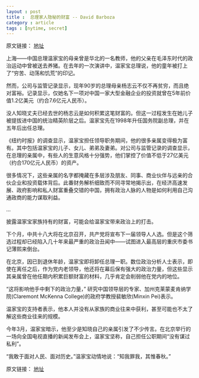 ```yaml
---
layout : post
title :  总理家人隐秘的财富 -- David Barboza
category : article
tags : [nytime, secret]
---
```


原文链接： [地址](http://cn.nytimes.com/article/china/2012/10/26/c26princeling/)

上海——中国总理温家宝的母亲曾是华北的一名教师，他的父亲在毛泽东时代的政治运动中曾被送去养猪。在去年的一次演讲中，温家宝总理说，他的童年被打上了“穷苦、动荡和饥荒”的印记。

然而，公司与监管记录显示，现年90岁的总理母亲杨志云不仅不再贫穷，而且绝对富裕。记录显示，仅她名下一项对中国一家大型金融企业的投资就曾在5年前价值1.2亿美元（约合7.6亿元人民币）。

没人知晓丈夫已经去世的杨志云是如何积累这笔财富的。但这一过程发生在她儿子被提拔进中国的统治精英阶层之后。温家宝先在1998年升任国务院副总理，并在五年后出任总理。

《纽约时报》的调查显示，温家宝担任领导职务期间，他的很多亲属变得极为富有。其中包括温家宝的儿子、女儿、弟弟及妻弟。对公司与监管记录的调查显示，在总理的亲属中，有些人的生意风格十分强势，他们掌控了价值不低于27亿美元（约合170亿元人民币）的资产。

很多情况下，这些亲属的名字都掩藏在多层涉及朋友、同事、商业伙伴与远亲的合伙企业和投资载体背后。此番财务解析细致而不同寻常地揭示出，在经济高速发展、政府影响和私人财富重叠交错的中国，拥有政治人脉的人物是如何利用自己沟通政商的能力谋取利益。

…

披露温家宝家族持有的财富，可能会给温家宝带来政治上的打击。

下个月，中共十八大将在北京召开，共产党将宣布下一届领导人人选。但是这个筛选过程却已经陷入几十年来最严重的政治丑闻中——试图进入最高层的重庆市委书记薄熙来倒台。

在北京，因已到退休年龄，温家宝即将卸任总理一职。数位政治分析人士表示，即使在离任之后，作为党内老领导，他还将在幕后保有强大的政治力量，但这些显示其亲属曾在他任期内积累巨额财富的材料，几乎肯定会削弱他在党内的地位。

“这将影响他手中剩下的政治力量，” 研究中国领导层的专家、加州克莱蒙麦肯纳学院(Claremont McKenna College)的政府学教授裴敏欣(Minxin Pei)表示。

温家宝的支持者表示，他本人并没有从家族的商业往来中获利，甚至可能也不太了解这些商业往来的规模。

今年3月，温家宝暗示，他至少是知晓自己的亲属引发了不少传言。在北京举行的一场向全国电视直播的新闻发布会上，温家宝坚称，自己担任公职期间“没有谋过私利”。

“我敢于面对人民、面对历史。”温家宝动情地说：“知我罪我，其惟春秋。”


原文链接： [地址](http://cn.nytimes.com/article/china/2012/10/26/c26princeling/)